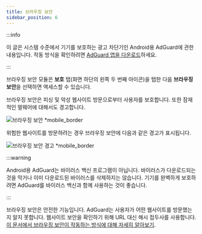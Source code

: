 ```yaml
---
title: 브라우징 보안
sidebar_position: 6
---
```


:::info

이 글은 시스템 수준에서 기기를 보호하는 광고 차단기인 Android용 AdGuard에 관한 내용입니다. 작동 방식을 확인하려면 [AdGuard 앱을 다운로드](https://agrd.io/download-kb-adblock)하세요.

:::

브라우징 보안 모듈은 **보호** 탭(화면 하단의 왼쪽 두 번째 아이콘)을 탭한 다음 **브라우징 보안**을 선택하면 액세스할 수 있습니다.

브라우징 보안은 피싱 및 악성 웹사이트 방문으로부터 사용자를 보호합니다. 또한 잠재적인 멀웨어에 대해서도 경고합니다.

![브라우징 보안 \*mobile_border](https://cdn.adtidy.org/blog/new/1y6a8browsing_security.png)

위험한 웹사이트를 방문하려는 경우 브라우징 보안에 다음과 같은 경고가 표시됩니다.

![브라우징 보안 경고 \*mobile_border](https://cdn.adtidy.org/blog/new/o8s3Screenshot_2023-06-29-15-49-01-514-edit_com.android.chrome.jpg)

:::warning

Android용 AdGuard는 바이러스 백신 프로그램이 아닙니다. 바이러스가 다운로드되는 것을 막거나 이미 다운로드된 바이러스를 삭제하지는 않습니다. 기기를 완벽하게 보호하려면 AdGuard를 바이러스 백신과 함께 사용하는 것이 좋습니다.

:::

브라우징 보안은 안전한 기능입니다. AdGuard는 사용자가 어떤 웹사이트를 방문했는지 알지 못합니다. 웹사이트 보안을 확인하기 위해 URL 대신 해시 접두사를 사용합니다. [이 문서에서 브라우징 보안이 작동하는 방식에 대해 자세히 알아보기](/general/browsing-security/).
